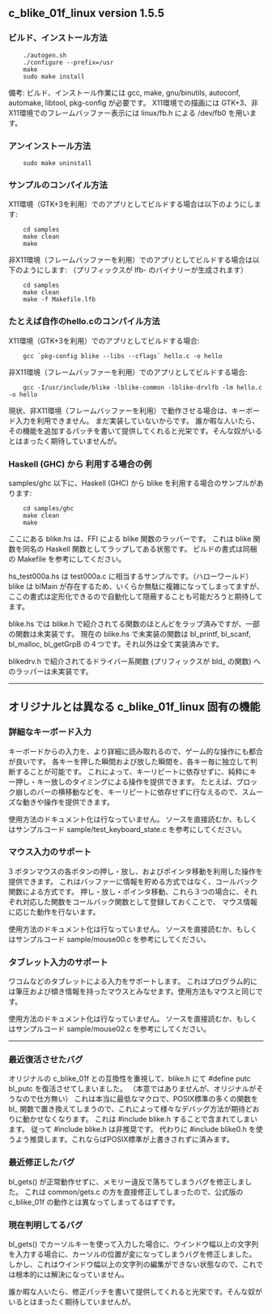 ## c_blike_01f_linux version 1.5.5

### ビルド、インストール方法

        ./autogen.sh
        ./configure --prefix=/usr
        make
        sudo make install

備考: ビルド、インストール作業には gcc, make, gnu/binutils, autoconf, automake, libtool, pkg-config が必要です。
X11環境での描画には GTK+3、非X11環境でのフレームバッファー表示には linux/fb.h による /dev/fb0 を用います。

### アンインストール方法

        sudo make uninstall

### サンプルのコンパイル方法
X11環境（GTK+3を利用）でのアプリとしてビルドする場合は以下のようにします:

        cd samples
        make clean
        make

非X11環境（フレームバッファーを利用）でのアプリとしてビルドする場合は以下のようにします:
（プリフィックスが lfb- のバイナリーが生成されます）

        cd samples
        make clean
        make -f Makefile.lfb

### たとえば自作のhello.cのコンパイル方法
X11環境（GTK+3を利用）でのアプリとしてビルドする場合:

        gcc `pkg-config blike --libs --cflags` hello.c -o hello

非X11環境（フレームバッファーを利用）でのアプリとしてビルドする場合:

        gcc -I/usr/include/blike -lblike-common -lblike-drvlfb -lm hello.c -o hello

現状、非X11環境（フレームバッファーを利用）で動作させる場合は、キーボード入力を利用できません。
まだ実装していないからです。
誰か暇な人いたら、その機能を追加するパッチを書いて提供してくれると光栄です。そんな奴がいるとはまったく期待していませんが。

### Haskell (GHC) から 利用する場合の例
samples/ghc 以下に、Haskell (GHC) から blike を利用する場合のサンプルがあります:

        cd samples/ghc
        make clean
        make

ここにある blike.hs は、FFI による blike 関数のラッパーです。
これは blike 関数を同名の Haskell 関数としてラップしてある状態です。
ビルドの書式は同梱の Makefile を参考にしてください。

hs_test000a.hs は test000a.c に相当するサンプルです。（ハローワールド）
blike は blMain が存在するため、いくらか無駄に複雑になってしまってますが、ここの書式は定形化できるので自動化して隠蔽することも可能だろうと期待してます。

blike.hs では blike.h で紹介されてる関数のほとんどをラップ済みですが、一部の関数は未実装です。
現在の blike.hs で未実装の関数は bl_printf, bl_scanf, bl_malloc, bl_getGrpB の４つです。それ以外は全て実装済みです。

blikedrv.h で紹介されてるドライバー系関数 (プリフィックスが bld_ の関数) へのラッパーは未実装です。

***
## オリジナルとは異なる c_blike_01f_linux 固有の機能

### 詳細なキーボード入力
キーボードからの入力を、より詳細に読み取れるので、ゲーム的な操作にも都合が良いです。
各キーを押した瞬間および放した瞬間を、各キー毎に独立して判断することが可能です。
これによって、キーリピートに依存せずに、純粋にキー押し・キー放しのタイミングによる操作を提供できます。
たとえば、ブロック崩しのバーの横移動などを、キーリピートに依存せずに行なえるので、スムーズな動きや操作を提供できます。

使用方法のドキュメント化は行なっていません。
ソースを直接読むか、もしくはサンプルコード sample/test_keyboard_state.c を参考にしてください。

### マウス入力のサポート
3 ボタンマウスの各ボタンの押し・放し、およびポインタ移動を利用した操作を提供できます。
これはバッファーに情報を貯める方式ではなく、コールバック関数による方式です。
押し・放し・ポインタ移動、これら３つの場合に、それぞれ対応した関数をコールバック関数として登録しておくことで、
マウス情報に応じた動作を行ないます。

使用方法のドキュメント化は行なっていません。
ソースを直接読むか、もしくはサンプルコード sample/mouse00.c を参考にしてください。

### タブレット入力のサポート
ワコムなどのタブレットによる入力をサポートします。
これはプログラム的には筆圧および傾き情報を持ったマウスとみなせます。使用方法もマウスと同じです。

使用方法のドキュメント化は行なっていません。
ソースを直接読むか、もしくはサンプルコード sample/mouse02.c を参考にしてください。

***

### 最近復活させたバグ
オリジナルの c_blike_01f との互換性を重視して、blike.h にて #define putc bl_putc を復活させてしまいました。
（本意ではありませんが、オリジナルがそうなので仕方無い）
これは本当に最低なマクロで、POSIX標準の多くの関数を bl_ 関数で置き換えてしまうので、これによって様々なデバッグ方法が期待どおりに動かせなくなります。
これは #include blike.h することで含まれてしまいます。
従って #include blike.h は非推奨です。
代わりに #include blike0.h を使うよう推奨します。これならばPOSIX標準が上書きされずに済みます。

### 最近修正したバグ
bl_gets() が正常動作せずに、メモリー違反で落ちてしまうバグを修正しました。
これは common/gets.c の方を直接修正してしまったので、公式版の c_blike_01f の動作とは異なってしまってるはずです。

### 現在判明してるバグ
bl_gets() でカーソルキーを使って入力した場合に、ウインドウ幅以上の文字列を入力する場合に、カーソルの位置が変になってしまうバグを修正しました。
しかし、これはウインドウ幅以上の文字列の編集ができない状態なので、これでは根本的には解決になっていません。

誰か暇な人いたら、修正パッチを書いて提供してくれると光栄です。そんな奴がいるとはまったく期待していませんが。
